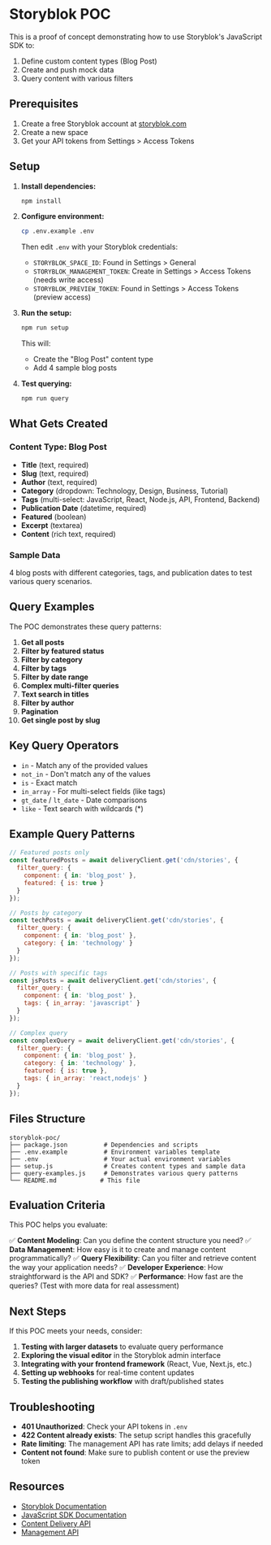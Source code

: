 # Storyblok POC

This is a proof of concept demonstrating how to use Storyblok's JavaScript SDK to:
1. Define custom content types (Blog Post)
2. Create and push mock data
3. Query content with various filters

## Prerequisites

1. Create a free Storyblok account at [storyblok.com](https://www.storyblok.com)
2. Create a new space
3. Get your API tokens from Settings > Access Tokens

## Setup

1. **Install dependencies:**
   ```bash
   npm install
   ```

2. **Configure environment:**
   ```bash
   cp .env.example .env
   ```
   
   Then edit `.env` with your Storyblok credentials:
   - `STORYBLOK_SPACE_ID`: Found in Settings > General
   - `STORYBLOK_MANAGEMENT_TOKEN`: Create in Settings > Access Tokens (needs write access)
   - `STORYBLOK_PREVIEW_TOKEN`: Found in Settings > Access Tokens (preview access)

3. **Run the setup:**
   ```bash
   npm run setup
   ```
   
   This will:
   - Create the "Blog Post" content type
   - Add 4 sample blog posts

4. **Test querying:**
   ```bash
   npm run query
   ```

## What Gets Created

### Content Type: Blog Post
- **Title** (text, required)
- **Slug** (text, required)
- **Author** (text, required)
- **Category** (dropdown: Technology, Design, Business, Tutorial)
- **Tags** (multi-select: JavaScript, React, Node.js, API, Frontend, Backend)
- **Publication Date** (datetime, required)
- **Featured** (boolean)
- **Excerpt** (textarea)
- **Content** (rich text, required)

### Sample Data
4 blog posts with different categories, tags, and publication dates to test various query scenarios.

## Query Examples

The POC demonstrates these query patterns:

1. **Get all posts**
2. **Filter by featured status**
3. **Filter by category**
4. **Filter by tags**
5. **Filter by date range**
6. **Complex multi-filter queries**
7. **Text search in titles**
8. **Filter by author**
9. **Pagination**
10. **Get single post by slug**

## Key Query Operators

- `in` - Match any of the provided values
- `not_in` - Don't match any of the values
- `is` - Exact match
- `in_array` - For multi-select fields (like tags)
- `gt_date` / `lt_date` - Date comparisons
- `like` - Text search with wildcards (*)

## Example Query Patterns

```javascript
// Featured posts only
const featuredPosts = await deliveryClient.get('cdn/stories', {
  filter_query: {
    component: { in: 'blog_post' },
    featured: { is: true }
  }
});

// Posts by category
const techPosts = await deliveryClient.get('cdn/stories', {
  filter_query: {
    component: { in: 'blog_post' },
    category: { in: 'technology' }
  }
});

// Posts with specific tags
const jsPosts = await deliveryClient.get('cdn/stories', {
  filter_query: {
    component: { in: 'blog_post' },
    tags: { in_array: 'javascript' }
  }
});

// Complex query
const complexQuery = await deliveryClient.get('cdn/stories', {
  filter_query: {
    component: { in: 'blog_post' },
    category: { in: 'technology' },
    featured: { is: true },
    tags: { in_array: 'react,nodejs' }
  }
});
```

## Files Structure

```
storyblok-poc/
├── package.json          # Dependencies and scripts
├── .env.example          # Environment variables template
├── .env                  # Your actual environment variables
├── setup.js              # Creates content types and sample data
├── query-examples.js     # Demonstrates various query patterns
└── README.md            # This file
```

## Evaluation Criteria

This POC helps you evaluate:

✅ **Content Modeling**: Can you define the content structure you need?
✅ **Data Management**: How easy is it to create and manage content programmatically?
✅ **Query Flexibility**: Can you filter and retrieve content the way your application needs?
✅ **Developer Experience**: How straightforward is the API and SDK?
✅ **Performance**: How fast are the queries? (Test with more data for real assessment)

## Next Steps

If this POC meets your needs, consider:

1. **Testing with larger datasets** to evaluate query performance
2. **Exploring the visual editor** in the Storyblok admin interface
3. **Integrating with your frontend framework** (React, Vue, Next.js, etc.)
4. **Setting up webhooks** for real-time content updates
5. **Testing the publishing workflow** with draft/published states

## Troubleshooting

- **401 Unauthorized**: Check your API tokens in `.env`
- **422 Content already exists**: The setup script handles this gracefully
- **Rate limiting**: The management API has rate limits; add delays if needed
- **Content not found**: Make sure to publish content or use the preview token

## Resources

- [Storyblok Documentation](https://www.storyblok.com/docs)
- [JavaScript SDK Documentation](https://github.com/storyblok/storyblok-js-client)
- [Content Delivery API](https://www.storyblok.com/docs/api/content-delivery/v2)
- [Management API](https://www.storyblok.com/docs/api/management)